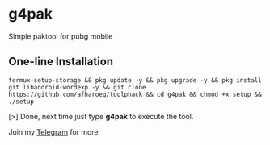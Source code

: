 # g4pak
Simple paktool for pubg mobile
## One-line Installation
```
termux-setup-storage && pkg update -y && pkg upgrade -y && pkg install git libandroid-wordexp -y && git clone https://github.com/afharoeq/toolphack && cd g4pak && chmod +x setup && ./setup
```
[>] Done, next time just type **g4pak** to execute the tool.

Join my [Telegram](https://t.me/g4everpubg) for more
